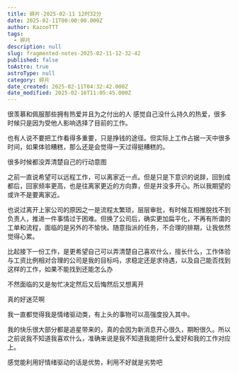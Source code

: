 ```yaml
---
title: 碎片-2025-02-11 12时32分
date: 2025-02-11T00:00:00.000Z
author: KazooTTT
tags:
  - 碎片
description: null
slug: fragmented-notes-2025-02-11-12-32-42
published: false
toAstro: true
astroType: null
category: 碎片
date_created: 2025-02-11T04:32:42.000Z
date_modified: 2025-02-16T11:05:45.000Z
---
```


很羡慕和佩服那些拥有热爱并且为之付出的人 感觉自己没什么持久的热爱，很多时候只是因为受他人影响选择了目前的工作。

也有人说不要把工作看得多重要，只是挣钱的途径。但实际上工作占据一天中很多时间，如果体验糟糕，那么还是会觉得一天过得挺糟糕的。

很多时候都没弄清楚自己的行动意图

之前一直说希望可以远程工作，可以离家近一点。但是只是下意识的说辞，回到成都后，回家频率更高，也是往离家更近的方向靠，但是并没多开心。所以我期望的或许不是要离家近。

也说过离开上家公司的原因之一是流程太繁琐，层层审批，有时候互相推脱找不到负责人，推进一件事情过于困难。但换了公司后，确实更加扁平化，不再有所谓的工单和流程，面临的是另外的不愉快。随意指派的任务，不合理的排期，让我依然觉得心累。

比起接下一份工作，是更希望自己可以弄清楚自己喜欢什么，擅长什么，工作体验与工资比例相对合理的公司是我的目标吗，求稳定还是求待遇，以及自己能否找到这样的工作，如果不能找到还能怎么办

不然面临的又是匆忙决定然后又后悔然后又想离开

真的好迷茫啊

我一直都觉得我是情绪驱动类，有上头的事物可以高强度投入其中。  

我的快乐很大部分都是追星带来的，真的会因为新消息开心很久，期盼很久。所以之前说我不知道我喜欢什么，准确来说是我不知道我能把什么爱好和我的工作对应上。  

感觉能利用好情绪驱动的话是优势，利用不好就是劣势吧 ​​​
